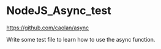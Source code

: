 # NodeJS_Async_test
https://github.com/caolan/async

Write some test file to learn how to use the async function.
